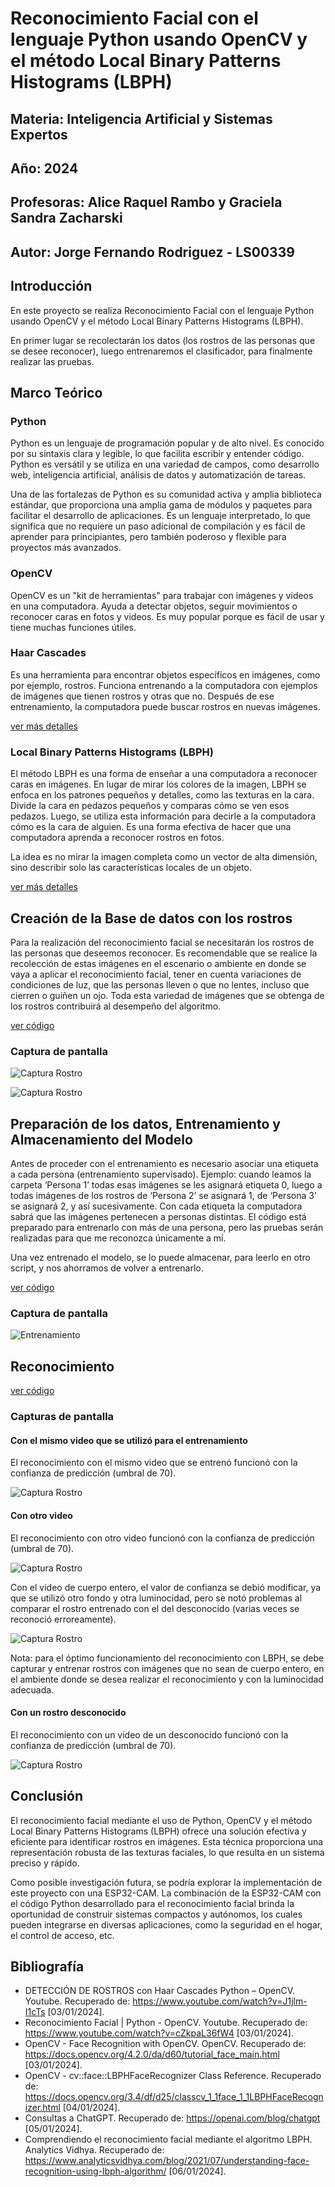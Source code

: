 # Reconocimiento Facial con el lenguaje Python usando OpenCV y el método Local Binary Patterns Histograms (LBPH) 

## Materia: Inteligencia Artificial y Sistemas Expertos

## Año: 2024

## Profesoras: Alice Raquel Rambo y Graciela Sandra Zacharski

## Autor: Jorge Fernando Rodriguez - LS00339

## Introducción

En este proyecto se realiza Reconocimiento Facial con el lenguaje Python usando OpenCV y el método Local Binary Patterns Histograms (LBPH).

En primer lugar se recolectarán los datos (los rostros de las personas que se desee reconocer), luego entrenaremos el clasificador, para finalmente realizar las pruebas.

## Marco Teórico

### Python

Python es un lenguaje de programación popular y de alto nivel. Es conocido por su sintaxis clara y legible, lo que facilita escribir y entender código. Python es versátil y se utiliza en una variedad de campos, como desarrollo web, inteligencia artificial, análisis de datos y automatización de tareas.

Una de las fortalezas de Python es su comunidad activa y amplia biblioteca estándar, que proporciona una amplia gama de módulos y paquetes para facilitar el desarrollo de aplicaciones. Es un lenguaje interpretado, lo que significa que no requiere un paso adicional de compilación y es fácil de aprender para principiantes, pero también poderoso y flexible para proyectos más avanzados.

### OpenCV

OpenCV es un "kit de herramientas" para trabajar con imágenes y videos en una computadora. Ayuda a detectar objetos, seguir movimientos o reconocer caras en fotos y videos. Es muy popular porque es fácil de usar y tiene muchas funciones útiles.

### Haar Cascades 

Es una herramienta para encontrar objetos específicos en imágenes, como por ejemplo, rostros. Funciona entrenando a la computadora con ejemplos de imágenes que tienen rostros y otras que no. Después de ese entrenamiento, la computadora puede buscar rostros en nuevas imágenes.

[ver más detalles](https://github.com/jorferr89/reconocimiento-rostro-ia/blob/main/anexos/HaarCascades-RodriguezJorgeFernando.pdf)

### Local Binary Patterns Histograms (LBPH)

El método LBPH es una forma de enseñar a una computadora a reconocer caras en imágenes. En lugar de mirar los colores de la imagen, LBPH se enfoca en los patrones pequeños y detalles, como las texturas en la cara. Divide la cara en pedazos pequeños y comparas cómo se ven esos pedazos. Luego, se utiliza esta información para decirle a la computadora cómo es la cara de alguien. Es una forma efectiva de hacer que una computadora aprenda a reconocer rostros en fotos.

La idea es no mirar la imagen completa como un vector de alta dimensión, sino describir solo las características locales de un objeto. 

[ver más detalles](https://github.com/jorferr89/reconocimiento-rostro-ia/blob/main/anexos/LBPH-RodriguezJorgeFernando.pdf)

## Creación de la Base de datos con los rostros

Para la realización del reconocimiento facial se necesitarán los rostros de las personas que deseemos reconocer. Es recomendable que se realice la recolección de estas imágenes en el escenario o ambiente en donde se vaya a aplicar el reconocimiento facial, tener en cuenta variaciones de condiciones de luz, que las personas lleven o que no lentes, incluso que cierren o guiñen un ojo. Toda esta variedad de imágenes que se obtenga de los rostros contribuirá al desempeño del algoritmo.

[ver código](https://github.com/jorferr89/reconocimiento-rostro-ia/blob/main/capturaRostro.py)

### Captura de pantalla

![Captura Rostro](/capturasDePantalla/captura-rostro.jpg)

![Captura Rostro](/capturasDePantalla/captura-rostro-cuerpo-entero.jpg)

## Preparación de los datos, Entrenamiento y Almacenamiento del Modelo

Antes de proceder con el entrenamiento es necesario asociar una etiqueta a cada persona (entrenamiento supervisado). Ejemplo: cuando leamos la carpeta ‘Persona 1’ todas esas imágenes se les asignará etiqueta 0, luego a todas imágenes de los rostros de ‘Persona 2’ se asignará 1,  de ‘Persona 3’ se asignará 2, y así sucesivamente. Con cada etiqueta la computadora sabrá que las imágenes pertenecen a personas distintas. El código está preparado para entrenarlo con más de una persona, pero las pruebas serán realizadas para que me reconozca únicamente a mí.

Una vez entrenado el modelo, se lo puede almacenar, para leerlo en otro script, y nos ahorramos de volver a entrenarlo.

[ver código](https://github.com/jorferr89/reconocimiento-rostro-ia/blob/main/entrenamientoLBPH.py)

### Captura de pantalla

![Entrenamiento](/capturasDePantalla/entrenamiento.jpg)

## Reconocimiento

[ver código](https://github.com/jorferr89/reconocimiento-rostro-ia/blob/main/reconocimientoFacial.py)

### Capturas de pantalla

#### Con el mismo video que se utilizó para el entrenamiento

El reconocimiento con el mismo video que se entrenó funcionó con la confianza de predicción (umbral de 70).

![Captura Rostro](/capturasDePantalla/reconocimiento-jorge.jpg)

#### Con otro video

El reconocimiento con otro video funcionó con la confianza de predicción (umbral de 70).

![Captura Rostro](/capturasDePantalla/reconocimiento2-jorge.jpg)

Con el video de cuerpo entero, el valor de confianza se debió modificar, ya que se utilizó otro fondo y otra luminocidad, pero se notó problemas al comparar el rostro entrenado con el del desconocido (varias veces se reconoció erroreamente).

![Captura Rostro](/capturasDePantalla/reconocimiento3-jorge.jpg)

Nota: para el óptimo funcionamiento del reconocimiento con LBPH, se debe capturar y entrenar rostros con imágenes que no sean de cuerpo entero, en el ambiente donde se desea realizar el reconocimiento y con la luminocidad adecuada.

#### Con un rostro desconocido

El reconocimiento con un video de un desconocido funcionó con la confianza de predicción (umbral de 70).

![Captura Rostro](/capturasDePantalla/reconocimiento-desconocido.jpg)

## Conclusión

El reconocimiento facial mediante el uso de Python, OpenCV y el método Local Binary Patterns Histograms (LBPH) ofrece una solución efectiva y eficiente para identificar rostros en imágenes. Esta técnica proporciona una representación robusta de las texturas faciales, lo que resulta en un sistema preciso y rápido.

Como posible investigación futura, se podría explorar la implementación de este proyecto con una ESP32-CAM. La combinación de la ESP32-CAM con el código Python desarrollado para el reconocimiento facial brinda la oportunidad de construir sistemas compactos y autónomos, los cuales pueden integrarse en diversas aplicaciones, como la seguridad en el hogar, el control de acceso, etc.

## Bibliografía

* DETECCIÓN DE ROSTROS con Haar Cascades Python – OpenCV. Youtube. Recuperado de: https://www.youtube.com/watch?v=J1jlm-I1cTs [03/01/2024].
* Reconocimiento Facial | Python - OpenCV. Youtube. Recuperado de: https://www.youtube.com/watch?v=cZkpaL36fW4 [03/01/2024].
* OpenCV - Face Recognition with OpenCV. OpenCV. Recuperado de: https://docs.opencv.org/4.2.0/da/d60/tutorial_face_main.html [03/01/2024].
* OpenCV - cv::face::LBPHFaceRecognizer Class Reference. Recuperado de: https://docs.opencv.org/3.4/df/d25/classcv_1_1face_1_1LBPHFaceRecognizer.html [04/01/2024].
* Consultas a ChatGPT. Recuperado de: https://openai.com/blog/chatgpt [05/01/2024].
* Comprendiendo el reconocimiento facial mediante el algoritmo LBPH. Analytics Vidhya. Recuperado de: https://www.analyticsvidhya.com/blog/2021/07/understanding-face-recognition-using-lbph-algorithm/ [06/01/2024].